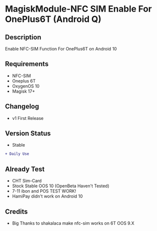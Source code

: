 # MagiskModule-NFC SIM Enable For OnePlus6T (Android Q)

## Description
Enable NFC-SIM Function For OnePlus6T on Android 10
## Requirements
* NFC-SIM
* Oneplus 6T
* OxygenOS 10
* Magisk 17+
## Changelog
* v1 First Release
## Version Status
* Stable
```diff
+ Daily Use
```
## Already Test
* CHT Sim-Card
* Stock Stable OOS 10 (OpenBeta Haven't Tested) 
* 7-11 ibon and POS TEST WORK!
* HamiPay didn't work on Android 10 

## Credits 
* Big Thanks to shakalaca make nfc-sim works on 6T OOS 9.X
